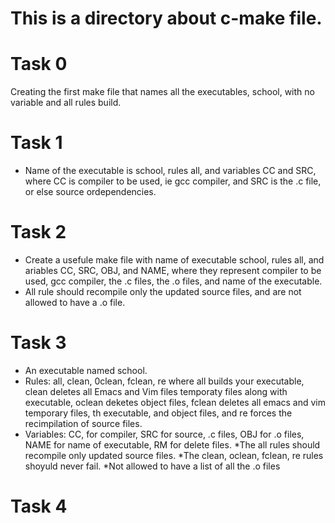 This is a directory about c-make file.
======================================
 Task 0
=========
Creating the first make file that names all the executables, school, with no variable and all rules build.

Task 1
========
* Name of the executable is school, rules all, and variables CC and SRC, where CC is compiler to be used, ie gcc compiler, and SRC is the .c file, or else source ordependencies.

Task 2
=======
* Create a usefule make file with name of executable school, rules all, and ariables CC, SRC, OBJ, and NAME, where they represent compiler to be used, gcc compiler, the .c files, the .o files, and name of the executable.
* All rule should recompile only the updated source files, and are not allowed to have a .o file.

Task 3
=======
* An executable named school.
* Rules: all, clean, 0clean, fclean, re where all builds your executable, clean deletes all Emacs and Vim files temporaty files along with executable, oclean deketes object files, fclean deletes all emacs and vim temporary files, th executable, and object files, and re forces the recimpilation of source files.
* Variables: CC, for compiler, SRC for source, .c files, OBJ for .o files, NAME for name of executable, RM for delete files.
    *The all rules should recompile only updated source files.
    *The clean, oclean, fclean, re rules shoyuld never fail.
    *Not allowed to have a list of all the .o files

Task 4
=======

